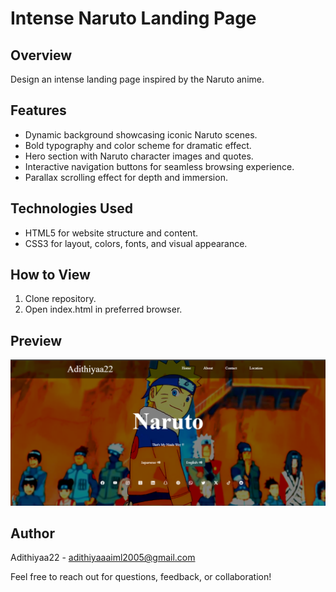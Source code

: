 # Intense Naruto Landing Page

## Overview
Design an intense landing page inspired by the Naruto anime.

## Features
- Dynamic background showcasing iconic Naruto scenes.
- Bold typography and color scheme for dramatic effect.
- Hero section with Naruto character images and quotes.
- Interactive navigation buttons for seamless browsing experience.
- Parallax scrolling effect for depth and immersion.

## Technologies Used
- HTML5 for website structure and content.
- CSS3 for layout, colors, fonts, and visual appearance.

## How to View
1. Clone repository.
2. Open index.html in preferred browser.

## Preview
![Naruto Landing Page Preview](naruto_landing_screenshot.png)

## Author
Adithiyaa22 - adithiyaaaiml2005@gmail.com

Feel free to reach out for questions, feedback, or collaboration!
